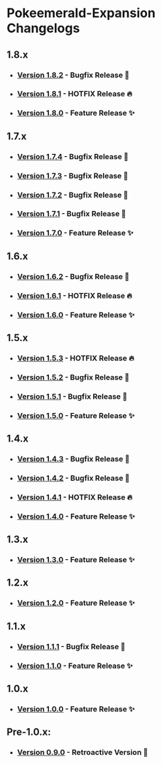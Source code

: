 # Pokeemerald-Expansion Changelogs

## 1.8.x
- ### [Version 1.8.2](docs/changelogs/1.8.2.md) - Bugfix Release 🧹
- ### [Version 1.8.1](docs/changelogs/1.8.1.md) - HOTFIX Release 🔥
- ### [Version 1.8.0](docs/changelogs/1.8.0.md) - Feature Release ✨

## 1.7.x
- ### [Version 1.7.4](docs/changelogs/1.7.4.md) - Bugfix Release 🧹
- ### [Version 1.7.3](docs/changelogs/1.7.3.md) - Bugfix Release 🧹
- ### [Version 1.7.2](docs/changelogs/1.7.2.md) - Bugfix Release 🧹
- ### [Version 1.7.1](docs/changelogs/1.7.1.md) - Bugfix Release 🧹
- ### [Version 1.7.0](docs/changelogs/1.7.0.md) - Feature Release ✨

## 1.6.x
- ### [Version 1.6.2](docs/changelogs/1.6.2.md) - Bugfix Release 🧹
- ### [Version 1.6.1](docs/changelogs/1.6.1.md) - HOTFIX Release 🔥
- ### [Version 1.6.0](docs/changelogs/1.6.0.md) - Feature Release ✨

## 1.5.x
- ### [Version 1.5.3](docs/changelogs/1.5.3.md) - HOTFIX Release 🔥
- ### [Version 1.5.2](docs/changelogs/1.5.2.md) - Bugfix Release 🧹
- ### [Version 1.5.1](docs/changelogs/1.5.1.md) - Bugfix Release 🧹
- ### [Version 1.5.0](docs/changelogs/1.5.0.md) - Feature Release ✨

## 1.4.x
- ### [Version 1.4.3](docs/changelogs/1.4.3.md) - Bugfix Release 🧹
- ### [Version 1.4.2](docs/changelogs/1.4.2.md) - Bugfix Release 🧹
- ### [Version 1.4.1](docs/changelogs/1.4.1.md) - HOTFIX Release 🔥
- ### [Version 1.4.0](docs/changelogs/1.4.0.md) - Feature Release ✨

## 1.3.x
- ### [Version 1.3.0](docs/changelogs/1.3.0.md) - Feature Release ✨

## 1.2.x
- ### [Version 1.2.0](docs/changelogs/1.2.0.md) - Feature Release ✨

## 1.1.x
- ### [Version 1.1.1](docs/changelogs/1.1.1.md) - Bugfix Release 🧹
- ### [Version 1.1.0](docs/changelogs/1.1.0.md) - Feature Release ✨

## 1.0.x
- ### [Version 1.0.0](docs/changelogs/1.0.0.md) - Feature Release ✨

## Pre-1.0.x:
- ### [Version 0.9.0](docs/changelogs/0.9.0.md) - Retroactive Version 🦕
